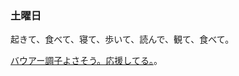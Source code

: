 ### 土曜日

起きて、食べて、寝て、歩いて、読んで、観て、食べて。

[バウアー調子よさそう。応援してる。](https://www.youtube.com/watch?v=T9ZpLL7FW8o)。